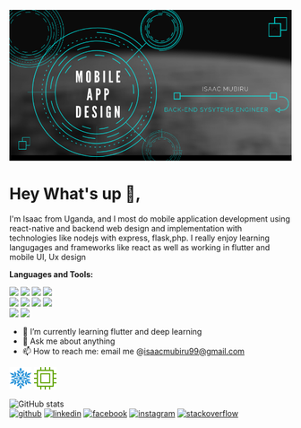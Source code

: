 
![I am GitHub read me generator creator](https://github.com/zac-09/zac-09/blob/master/isaac%20mubiru.png)
# Hey What's up 👋,


I'm Isaac from Uganda, and I most do mobile application development using react-native and backend web design and implementation with technologies like nodejs with express, flask,php. I really enjoy learning langugages and frameworks like react as well as working in flutter and mobile UI, Ux design

**Languages and Tools:** 
  <br />

<code><img width="10%" src="https://www.vectorlogo.zone/logos/mysql/mysql-ar21.svg"></code>
  <code><img width="10%" src="https://www.vectorlogo.zone/logos/sqlite/sqlite-ar21.svg"></code>
  <code><img width="10%" src="https://www.vectorlogo.zone/logos/firebase/firebase-ar21.svg"></code>
  <code><img width="10%" src="https://www.vectorlogo.zone/logos/android/android-ar21.svg"></code>
  <br />
   <code><img width="10%" src="https://www.vectorlogo.zone/logos/git-scm/git-scm-ar21.svg"></code>
    <code><img width="10%" src="https://www.vectorlogo.zone/logos/arduino/arduino-ar21.svg"></code>
    <code><img width="10%" src="https://www.vectorlogo.zone/logos/pocoo_flask/pocoo_flask-ar21.svg"></code>
     <code><img width="10%" src="https://www.vectorlogo.zone/logos/nodejs/nodejs-ar21.svg"></code>
     <br />
     <code><img width="10%" src="https://www.vectorlogo.zone/logos/reactjs/reactjs-icon.svg"></code>
     <code><img width="10%" src="https://www.vectorlogo.zone/logos/mongodb/mongodb-ar21.svg"></code>
     
     
    
     


- 🌱 I’m currently learning flutter and deep learning 
- 💬 Ask me about anything  
- 📫 How to reach me: email me @isaacmubiru99@gmail.com 




<a href='https://archiveprogram.github.com/'><img src='https://raw.githubusercontent.com/acervenky/animated-github-badges/master/assets/acbadge.gif' width='40' height='40'></a> <a href='https://docs.github.com/en/developers'><img src='https://raw.githubusercontent.com/acervenky/animated-github-badges/master/assets/devbadge.gif' width='40' height='40'></a> 

![GitHub stats](https://github-readme-stats.vercel.app/api?username=zac-09&show_icons=true)  
[<img src='https://cdn.jsdelivr.net/npm/simple-icons@3.0.1/icons/github.svg' alt='github' height='40'>](https://github.com/zac-09)  [<img src='https://cdn.jsdelivr.net/npm/simple-icons@3.0.1/icons/linkedin.svg' alt='linkedin' height='40'>](https://www.linkedin.com/in/IsaacMubiru/)  [<img src='https://cdn.jsdelivr.net/npm/simple-icons@3.0.1/icons/facebook.svg' alt='facebook' height='40'>](https://www.facebook.com/isaacmmarvin)  [<img src='https://cdn.jsdelivr.net/npm/simple-icons@3.0.1/icons/instagram.svg' alt='instagram' height='40'>](https://www.instagram.com/isaacmmarvin/)  [<img src='https://cdn.jsdelivr.net/npm/simple-icons@3.0.1/icons/stackoverflow.svg' alt='stackoverflow' height='40'>](https://stackoverflow.com/users/13431716)  



